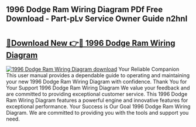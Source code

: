 ## 1996 Dodge Ram Wiring Diagram PDf Free Download - Part-pLv Service Owner Guide n2hnI

# <h2><a href="http://dfis86.blite.top/?on=1996+Dodge+Ram+Wiring+Diagram">🔗Download New 👉🔴 1996 Dodge Ram Wiring Diagram</a></h2>

[![1996 Dodge Ram Wiring Diagram download](https://i.imgur.com/lujVjoI.png)](http://dfis86.blite.top/?on=1996+Dodge+Ram+Wiring+Diagram)
Your Reliable Companion This user manual provides a dependable guide to operating and maintaining your new 1996 Dodge Ram Wiring Diagram with confidence. Thank You for Your Support 1996 Dodge Ram Wiring Diagram We value your feedback and are committed to providing exceptional customer service. This 1996 Dodge Ram Wiring Diagram features a powerful engine and innovative features for exceptional performance. Your Success is Our Goal 1996 Dodge Ram Wiring Diagram. We are committed to providing you with the tools and support you need.
